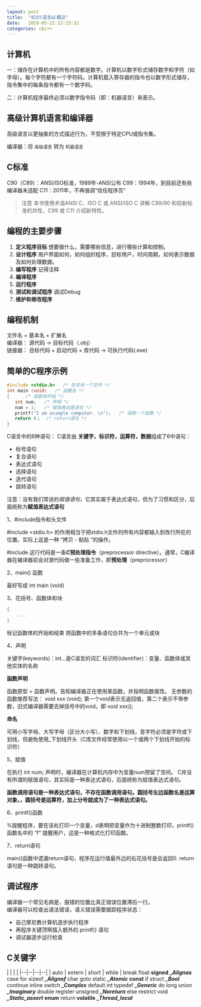 ```yaml
---
layout: post
title:  "初识C语言&C概述"
date:   2019-05-22 22:23:32
categories: c&c++
---
```


## 计算机

一：储存在计算机中的所有内容都是数字。计算机以数字形式储存数字和字符（如字母）。每个字符都有一个字符码。计算机载入寄存器的指令也以数字形式储存，指令集中的每条指令都有一个数字码。

二：计算机程序最终必须以数字指令码（即：机器语言）来表示。

<!--more-->
## 高级计算机语言和编译器

高级语言以更抽象的方式描述行为，不受限于特定CPU或指令集。

编译器：将 `高级语言` 转为 `机器语言`

## C标准

C90（C89）：ANSI/ISO标准，1989年-ANSI公布
C99：1994年，到目前还有些编译器未适配
C11：2011年，不再强调“信任程序员”

>注意
>本书使用术语ANSI C、ISO C 或 ANSI/ISO C 讲解 C89/90 和较新标准的共性，C99 或 C11 介绍新特性。

## 编程的主要步骤

1. **定义程序目标**
   想要做什么，需要哪些信息，进行哪些计算和控制。
2. **设计程序**
  用户界面如何，如何组织程序，目标用户，时间周期，如何表示数据及如何处理数据。
3. **编写程序**
    记得注释
4. **编译程序**
5. **运行程序**
6. **测试和调试程序**
    调试Debug
7. **维护和修改程序**

## 编程机制

文件名 = 基本名 + 扩展名  
编译器： 源代码 -> 目标代码（.obj）  
链接器： 目标代码 + 启动代码 + 库代码 -> 可执行代码(.exe)

 ## 简单的C程序示例
 
 ```c
 #include <stdio.h>   /* 包含另一个文件 */
 int main (void)   /* 函数名 */
 {      /* 函数体开始 */
    int num;   /* 声明 */
    num = 1;   /* 赋值表达是语句 */
    printf("I am asimple computer. \n");   /* 调用一个函数 */
    return 0；  /* return语句 */
 }
 
 ```
 
 C语言中的6种语句：
 C语言由 **关键字，标识符，运算符，数据**组成了6中语句：
 
 - 标号语句  
 - 复合语句  
 - 表达式语句  
 - 选择语句  
 - 迭代语句  
 - 跳转语句

注意：没有我们常说的*赋值语句*，它其实属于表达式语句，但为了习惯和区分，后面统称为**赋值表达式语句**
 
1、#include指令和头文件
 
#include <stdio.h> 的作用相当于把stdio.h文件的所有内容都输入到改行所在的位置。实际上这是一种 “拷贝 - 粘贴 ”的操作。
 
 #include 这行代码是一条**C预处理指令**（preprocessor directive）。通常，C编译器在编译器前会对源代码做一些准备工作，即**预处理**（preprocessor）

2、main() 函数

最好写成 int main (void)

3、花括号、函数体和块

```c
{
    ...
}
```
标记函数体的开始和结束
把函数中的多条语句合并为一个单元或块

4、声明

关键字(keywords)：int...是C语言的词汇
标识符(identifier)：变量、函数体或其他实体的名称

**函数声明**

函数原型 = 函数声明。告知编译器正在使用某函数，并指明函数属性。
无参数的函数推荐写法：
void xxx (void); 第一个void表示无返回值，第二个表示不带参数，旧式编译器需要去掉括号中的void，即
void xxx();

**命名**

可用小写字母、大写字母（区分大小写）、数字和下划线，首字符必须是字符或下划线，但避免使用_下划线开头（C库文件经常使用以一个或两个下划线开始的标识符）

5、赋值

在执行 int num; 声明时，编译器在计算机内存中为变量num预留了空间。
C并没有所谓的赋值语句，其实际是一种表达式语句，后面统称为赋值表达式语句。

**函数调用语句是一种表达式语句，不存在函数调用语句。圆括号左边函数名是运算对象，，圆括号是运算符，加上分号就成为了一种表达式语句。**

6、printf()函数

%提醒程序，要在该处打印一个变量，d表明把变量作为十进制整数打印，printf() 函数名中的 “f” 提醒用户，这是一种格式化打印函数。

7、return语句

main()函数中遗漏return语句，程序在运行值最外边的右花括号是会返回0.
return语句是一种跳转语句。

## 调试程序

编译器一个常见毛病是，报错的位置比真正错误位置滞后一行。  
编译器可以检查出语法错误，语义错误需要跟踪程序状态：
* 自己摩尼教计算机逐步执行程序
* 再程序关键顶啊插入额外的 printf() 语句
* 调试器逐步运行检查

## C关键字

|   |   |   |
|--|--|--|--|
|  auto  |  extern  |  short  |  while  |
break  float  **signed**  ***_Alignas***
case  for  sizeof  ***_Alignof***
char  goto  static  ***_Atomic***
**const**  if  struct  ***_Bool***
continue  inline  switch  ***_Complex***
default  int  typedef  ***_Generic***
do  long  union  ***_Imaginary***
double  register  unsigned  ***_Noreturn***
else  restrict  void  ***_Static_assert***
**enum**  return  **volatile**  ***_Thread_local***




